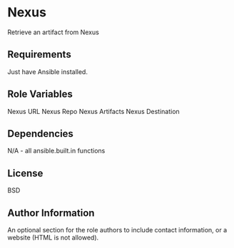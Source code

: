 
Nexus
=========

Retrieve an artifact from Nexus

Requirements
------------

Just have Ansible installed.

Role Variables
--------------

Nexus URL
Nexus Repo
Nexus Artifacts
Nexus Destination

Dependencies
------------

N/A - all ansible.built.in functions

License
-------

BSD

Author Information
------------------

An optional section for the role authors to include contact information, or a website (HTML is not allowed).
